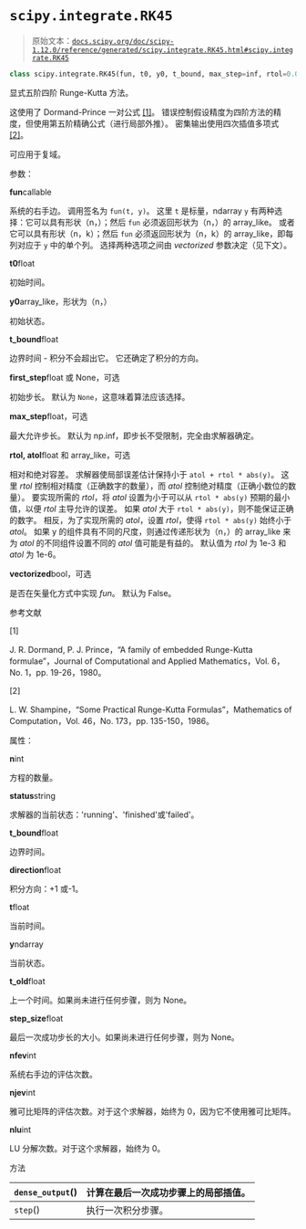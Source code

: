 # `scipy.integrate.RK45`

> 原始文本：[`docs.scipy.org/doc/scipy-1.12.0/reference/generated/scipy.integrate.RK45.html#scipy.integrate.RK45`](https://docs.scipy.org/doc/scipy-1.12.0/reference/generated/scipy.integrate.RK45.html#scipy.integrate.RK45)

```py
class scipy.integrate.RK45(fun, t0, y0, t_bound, max_step=inf, rtol=0.001, atol=1e-06, vectorized=False, first_step=None, **extraneous)
```

显式五阶四阶 Runge-Kutta 方法。

这使用了 Dormand-Prince 一对公式 [[1]](#r959d327f6269-1)。 错误控制假设精度为四阶方法的精度，但使用第五阶精确公式（进行局部外推）。 密集输出使用四次插值多项式 [[2]](#r959d327f6269-2)。

可应用于复域。

参数：

**fun**callable

系统的右手边。 调用签名为 `fun(t, y)`。 这里 `t` 是标量，ndarray `y` 有两种选择：它可以具有形状（n，）；然后 `fun` 必须返回形状为（n，）的 array_like。 或者它可以具有形状（n，k）；然后 `fun` 必须返回形状为（n，k）的 array_like，即每列对应于 `y` 中的单个列。 选择两种选项之间由 *vectorized* 参数决定（见下文）。

**t0**float

初始时间。

**y0**array_like，形状为（n，）

初始状态。

**t_bound**float

边界时间 - 积分不会超出它。 它还确定了积分的方向。

**first_step**float 或 None，可选

初始步长。 默认为 `None`，这意味着算法应该选择。

**max_step**float，可选

最大允许步长。 默认为 np.inf，即步长不受限制，完全由求解器确定。

**rtol, atol**float 和 array_like，可选

相对和绝对容差。 求解器使局部误差估计保持小于 `atol + rtol * abs(y)`。 这里 *rtol* 控制相对精度（正确数字的数量），而 *atol* 控制绝对精度（正确小数位的数量）。 要实现所需的 *rtol*，将 *atol* 设置为小于可以从 `rtol * abs(y)` 预期的最小值，以便 *rtol* 主导允许的误差。 如果 *atol* 大于 `rtol * abs(y)`，则不能保证正确的数字。 相反，为了实现所需的 *atol*，设置 *rtol*，使得 `rtol * abs(y)` 始终小于 *atol*。 如果 y 的组件具有不同的尺度，则通过传递形状为（n，）的 array_like 来为 *atol* 的不同组件设置不同的 *atol* 值可能是有益的。 默认值为 *rtol* 为 1e-3 和 *atol* 为 1e-6。

**vectorized**bool，可选

是否在矢量化方式中实现 *fun*。 默认为 False。

参考文献

[1]

J. R. Dormand, P. J. Prince，“A family of embedded Runge-Kutta formulae”，Journal of Computational and Applied Mathematics，Vol. 6，No. 1，pp. 19-26，1980。

[2]

L. W. Shampine，“Some Practical Runge-Kutta Formulas”，Mathematics of Computation，Vol. 46，No. 173，pp. 135-150，1986。

属性：

**n**int

方程的数量。

**status**string

求解器的当前状态：'running'、'finished'或'failed'。

**t_bound**float

边界时间。

**direction**float

积分方向：+1 或-1。

**t**float

当前时间。

**y**ndarray

当前状态。

**t_old**float

上一个时间。如果尚未进行任何步骤，则为 None。

**step_size**float

最后一次成功步长的大小。如果尚未进行任何步骤，则为 None。

**nfev**int

系统右手边的评估次数。

**njev**int

雅可比矩阵的评估次数。对于这个求解器，始终为 0，因为它不使用雅可比矩阵。

**nlu**int

LU 分解次数。对于这个求解器，始终为 0。

方法

| `dense_output`() | 计算在最后一次成功步骤上的局部插值。 |
| --- | --- |
| `step`() | 执行一次积分步骤。 |
